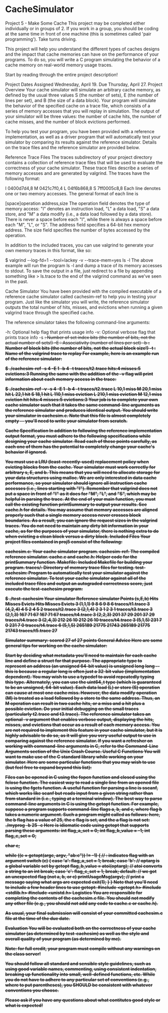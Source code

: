 # CacheSimulator

Project 5 - Make Some Cache
This project may be completed either individually or in groups of 2. If you work in a group, you should be coding at the same time in front of one machine (this is sometimes called 'pair programming'). Take turns driving.

This project will help you understand the different types of caches designs and the impact that cache memories can have on the performance of your programs. To do so, you will write a C program simulating the behavior of a cache memory on real-world memory usage traces.

Start by reading through the entire project description!

Project Dates
Assigned	Wednesday, April 19.
Due	Thursday, April 27.
Project Overview
Your cache simulator will simulate an arbitrary cache memory, as defined by the usual three values S (the number of sets), E (the number of lines per set), and B (the size of a data block). Your program will simulate the behavior of the specified cache on a trace file, which consists of a series of memory accesses that you will replay in simulation. The output of your simulator will be three values: the number of cache hits, the number of cache misses, and the number of block evictions performed.

To help you test your program, you have been provided with a reference implementation, as well as a driver program that will automatically test your simulator by comparing its results against the reference simulator. Details on the trace files and the reference simulator are provided below.

Reference Trace Files
The traces subdirectory of your project directory contains a collection of reference trace files that will be used to evaluate the correctness of your cache simulator. These trace files describe a series of memory accesses and are generated by valgrind. The traces have the following format:

I 0400d7d4,8
 M 0421c7f0,4
 L 04f6b868,8
 S 7ff0005c8,8
Each line denotes one or two memory accesses. The general format of each line is

[space]operation address,size
The operation field denotes the type of memory access: "I" denotes an instruction load, "L" a data load, "S" a data store, and "M" a data modify (i.e., a data load followed by a data store). There is never a space before each "I", while there is always a space before each "M", "L", or "S". The address field specifies a 64-bit hex memory address. The size field specifies the number of bytes accessed by the operation.

In addition to the included traces, you can use valgrind to generate your own memory traces in this format, like so:

$ valgrind --log-fd=1 --tool=lackey -v --trace-mem=yes ls -l
The above example will run the program ls -l and dump a trace of its memory accesses to stdout. To save the output in a file, just redirect to a file by appending something like > ls.trace to the end of the valgrind command as we've seen in the past.

Cache Simulator
You have been provided with the compiled executable of a reference cache simulator called cachesim-ref to help you in testing your program. Just like the simulator you will write, the reference simulator outputs the total number of hits, misses, and evictions when running a given valgrind trace through the specified cache.

The reference simulator takes the following command-line arguments:

-h: Optional help flag that prints usage info
-v: Optional verbose flag that prints trace info
-s <s>: Number of set index bits (the number of bits, not the actual number of sets!)
-E <E>: Associativity (number of lines per set)
-b <b>: Number of block bits (the number of bits, not the actual block size!)
-t <tracefile>: Name of the valgrind trace to replay
For example, here is an example run of the reference simulator:

$ ./cachesim-ref -s 4 -E 1 -b 4 -t traces/t2.trace
hits:4 misses:5 evictions:3
Running the same with the addition of the -v flag will print information about each memory access in the trace:

$ ./cachesim-ref -v -s 4 -E 1 -b 4 -t traces/t2.trace
L 10,1 miss 
M 20,1 miss hit 
L 22,1 hit 
S 18,1 hit 
L 110,1 miss eviction 
L 210,1 miss eviction 
M 12,1 miss eviction hit 
hits:4 misses:5 evictions:3
Your job is to complete your own cache simulator such that it takes the same command-line arguments as the reference simulator and produces identical output. You should write your simulator in cachesim.c. Note that this file is almost completely empty -- you'll need to write your simulator from scratch.

Cache Specification
In addition to following the reference implementation output format, you must adhere to the following specifications while designing your cache simulator. Read each of these points carefully, as each one of them has the potential to completely change your cache's behavior if ignored.

You must use a LRU (least-recently-used) replacement policy when evicting blocks from the cache.
Your simulator must work correctly for arbitrary s, E, and b. This means that you will need to allocate storage for your data structures using malloc.
We are only interested in data cache performance, so your simulator should ignore all instruction cache accesses (i.e., lines starting with "I"). Remember that valgrind does not put a space in front of "I" as it does for "M", "L", and "S", which may be helpful in parsing the trace.
At the end of your main function, you must call the existing function printSummary to output your results. See cache.h for details.
You may assume that memory accesses are aligned properly such that a single memory access never crosses block boundaries. As a result, you can ignore the request sizes in the valgrind traces.
You do not need to maintain any dirty bit information in your cache, as for the purposes of your simulator, there is nothing extra to do when evicting a clean block versus a dirty block.
Included Files
Your project files contained in proj5 consist of the following:

cachesim.c: Your cache simulator program.
cachesim-ref: The compiled reference simulator.
cache.c and cache.h: Helper code for the printSummary function.
Makefile: Included Makefile for building your program.
traces/: Directory of memory trace files for testing.
test-cachesim: Program to automatically test your simulator against the reference simulator.
To test your cache simulator against all of the included trace files and output an autograded correctness score, just execute the test-cachesim program:

$ ./test-cachesim 
                        Your simulator     Reference simulator
Points (s,E,b)    Hits  Misses  Evicts    Hits  Misses  Evicts
     3 (1,1,1)       9       8       6       9       8       6  traces/t1.trace
     3 (4,2,4)       4       5       2       4       5       2  traces/t2.trace
     3 (2,1,4)       2       3       1       2       3       1  traces/t3.trace
     3 (2,1,3)     167      71      67     167      71      67  traces/t4.trace
     3 (2,2,3)     201      37      29     201      37      29  traces/t4.trace
     3 (2,4,3)     212      26      10     212      26      10  traces/t4.trace
     3 (5,1,5)     231       7       0     231       7       0  traces/t4.trace
     6 (5,1,5)  265189   21775   21743  265189   21775   21743  traces/t5.trace
    27

Simulator summary: scored 27 of 27 points
General Advice
Here are some general tips for working on the cache simulator:

Start by deciding what metadata you'll need to maintain for each cache line and define a struct for that purpose.
The appropriate type to represent an address (an unsigned 64-bit value) is unsigned long long -- this is because a regular long is often just a 32-bit value (implementation dependent). You may wish to use a typedef to avoid repeatedly typing this type. Alternately, you can use the uint64_t type (which is guaranteed to be an unsigned, 64-bit value).
Each data load (L) or store (S) operation can cause at most one cache miss. However, the data modify operation (M) is treated as a load followed by a store to the same address. Thus, an M operation can result in two cache hits, or a miss and a hit plus a possible eviction.
Do your initial debugging on the small traces (particularly t2.trace and t3.trace).
The reference simulator takes an optional -v argument that enables verbose output, displaying the hits, misses, and evictions that occur as a result of each memory access. You are not required to implement this feature in your cache simulator, but it is highly advisable to do so, as it will give you very useful output to use in comparing against the reference simulator.
If you want a refresher on working with command-line arguments in C, refer to the Command-Line Arguments section of the Unix Crash Course.
Useful C Functions
You will want to make use of the C standard library while working on your simulator. Here are some particular functions that you may wish to use (but feel free to expand beyond this list):

Files can be opened in C using the fopen function and closed using the fclose function.
The easiest way to read a single line from an opened file is using the fgets function.
A useful function for parsing a line is sscanf, which works like scanf but reads input from a given string rather than from standard in (i.e., typing at a terminal window).
The best way to parse command-line arguments in C is using the getopt function. For example, suppose a program supports command-line flags a, b, and c, where flag b takes a numeric argument. Such a program might called as follows: here, the b flag has a value of 25, the c flag is set, and the a flag is not set:
./myprog -b 25 -c
Here is idiomatic code using getopt that supports parsing these arguments:
int flag_a_set = 0;
int flag_b_value = -1;
int flag_c_set = 0;

char c;

while ((c = getopt(argc, argv, "ab:c")) != -1) { // : indicates flag with an argument
    switch (c) {
    case 'a':
        flag_a_set = 1;
        break;
    case 'b':
        // optarg is a global variable set by getopt
        flag_b_value = atoi(optarg); // atoi converts a string to an int
        break;
    case 'c':
        flag_c_set = 1;
        break;
    default:
        // we got an unexpected flag (not a, b, or c)
        printUsageMsg(argv); // print a message saying what args are expected
        exit(1);
    }
}
Note that you'll need to include a few header lines to use getopt:
#include <getopt.h>
#include <stdlib.h>
#include <unistd.h>
Logistics
You are responsible for completing the contents of the cachesim.c file. You should not modify any other file (e.g., you should not add any code to cache.c or cache.h).

As usual, your final submission will consist of your committed cachesim.c file at the time of the due date.

Evaluation
You will be evaluated both on the correctness of your cache simulator (as determined by test-cachesim) as well as the style and overall quality of your program (as determined by me).

Note: for full credit, your program must compile without any warnings on the class server!

You should follow all standard and sensible style guidelines, such as using good variable names, commenting, using consistent indentation, breaking up functionality into small, well-defined functions, etc. While you do not have to adhere to any particular set of conventions (e.g., where to put parentheses), you SHOULD be consistent with whatever conventions you choose.

Please ask if you have any questions about what contitutes good style or what is expected!
